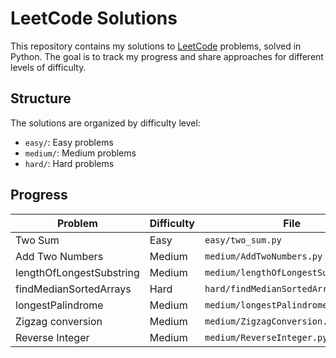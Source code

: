 # LeetCode Solutions

This repository contains my solutions to [LeetCode](https://leetcode.com/) problems, solved in Python. The goal is to track my progress and share approaches for different levels of difficulty.

## Structure

The solutions are organized by difficulty level:

- `easy/`: Easy problems
- `medium/`: Medium problems
- `hard/`: Hard problems

## Progress

| Problem                  | Difficulty | File                                 |
| ------------------------ | ---------- | ------------------------------------ |
| Two Sum                  | Easy       | `easy/two_sum.py`                    |
| Add Two Numbers          | Medium     | `medium/AddTwoNumbers.py`            |
| lengthOfLongestSubstring | Medium     | `medium/lengthOfLongestSubstring.py` |
| findMedianSortedArrays   | Hard       | `hard/findMedianSortedArrays.py`     |
| longestPalindrome        | Medium     | `medium/longestPalindrome.py`        |
| Zigzag conversion        | Medium     | `medium/ZigzagConversion.py`         |
| Reverse Integer          | Medium     | `medium/ReverseInteger.py  `         |
